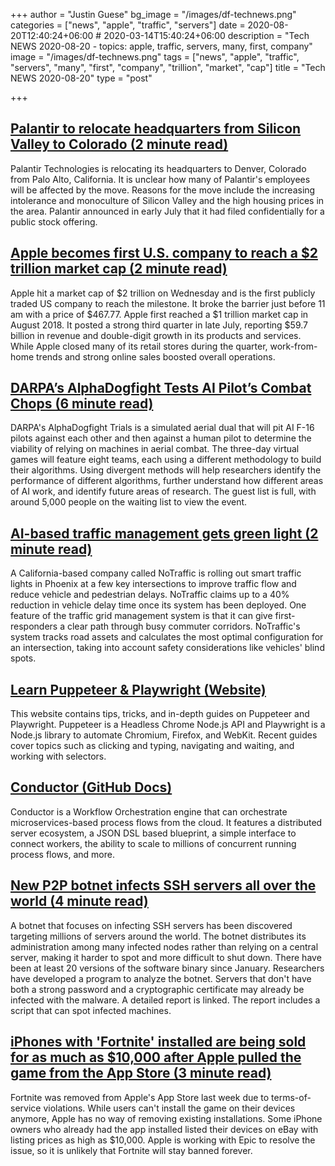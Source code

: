 +++
author = "Justin Guese"
bg_image = "/images/df-technews.png"
categories = ["news", "apple", "traffic", "servers"]
date = 2020-08-20T12:40:24+06:00 # 2020-03-14T15:40:24+06:00
description = "Tech NEWS 2020-08-20 - topics: apple, traffic, servers, many, first, company"
image = "/images/df-technews.png"
tags = ["news", "apple", "traffic", "servers", "many", "first", "company", "trillion", "market", "cap"]
title = "Tech NEWS 2020-08-20"
type = "post"

+++

## [Palantir to relocate headquarters from Silicon Valley to Colorado (2 minute read)](https://www.cnbc.com/2020/08/19/palantir-headquarters-moves-from-silicon-valley-to-colorado.html/1/010001740b586421-679c3bfa-3c58-4971-a528-a6a279e1e7c4-000000/Ww8sZfU7N1cvRcMhtC8ECg5A7TWlUo2iw0bbaMcFTB8=155)

Palantir Technologies is relocating its headquarters to Denver, Colorado from Palo Alto, California. It is unclear how many of Palantir's employees will be affected by the move. Reasons for the move include the increasing intolerance and monoculture of Silicon Valley and the high housing prices in the area. Palantir announced in early July that it had filed confidentially for a public stock offering.

## [Apple becomes first U.S. company to reach a $2 trillion market cap (2 minute read)](https://www.cnbc.com/2020/08/19/apple-reaches-2-trillion-market-cap.html/1/010001740b586421-679c3bfa-3c58-4971-a528-a6a279e1e7c4-000000/_ZUVUq14gu9DIjDDU-SKBMxyTb89z--Og72s1z_mtI8=155)

Apple hit a market cap of $2 trillion on Wednesday and is the first publicly traded US company to reach the milestone. It broke the barrier just before 11 am with a price of $467.77. Apple first reached a $1 trillion market cap in August 2018. It posted a strong third quarter in late July, reporting $59.7 billion in revenue and double-digit growth in its products and services. While Apple closed many of its retail stores during the quarter, work-from-home trends and strong online sales boosted overall operations.

## [DARPA’s AlphaDogfight Tests AI Pilot’s Combat Chops (6 minute read)](https://breakingdefense.com/2020/08/darpas-alphadogfight-tests-ai-pilots-combat-chops//1/010001740b586421-679c3bfa-3c58-4971-a528-a6a279e1e7c4-000000/S7kxfETwHKV0IcXJioql53z5-t0fYQzZAam1rY91Ajs=155)

DARPA's AlphaDogfight Trials is a simulated aerial dual that will pit AI F-16 pilots against each other and then against a human pilot to determine the viability of relying on machines in aerial combat. The three-day virtual games will feature eight teams, each using a different methodology to build their algorithms. Using divergent methods will help researchers identify the performance of different algorithms, further understand how different areas of AI work, and identify future areas of research. The guest list is full, with around 5,000 people on the waiting list to view the event.

## [AI-based traffic management gets green light (2 minute read)](https://www.zdnet.com/article/ai-based-traffic-management-gets-green-light//1/010001740b586421-679c3bfa-3c58-4971-a528-a6a279e1e7c4-000000/T4brvH0AxtUr86IzplTVV6QcvLACI0fmwl8NJsyVH-Y=155)

A California-based company called NoTraffic is rolling out smart traffic lights in Phoenix at a few key intersections to improve traffic flow and reduce vehicle and pedestrian delays. NoTraffic claims up to a 40% reduction in vehicle delay time once its system has been deployed. One feature of the traffic grid management system is that it can give first-responders a clear path through busy commuter corridors. NoTraffic's system tracks road assets and calculates the most optimal configuration for an intersection, taking into account safety considerations like vehicles' blind spots.

## [Learn Puppeteer & Playwright (Website)](https://theheadless.dev//1/010001740b586421-679c3bfa-3c58-4971-a528-a6a279e1e7c4-000000/Vl1AarpW4RNn9l6M_HaSKlZNBgTQIghr-t-qvnO8vno=155)

This website contains tips, tricks, and in-depth guides on Puppeteer and Playwright. Puppeteer is a Headless Chrome Node.js API and Playwright is a Node.js library to automate Chromium, Firefox, and WebKit. Recent guides cover topics such as clicking and typing, navigating and waiting, and working with selectors.

## [Conductor (GitHub Docs)](https://netflix.github.io/conductor//1/010001740b586421-679c3bfa-3c58-4971-a528-a6a279e1e7c4-000000/PROqVmMM7E7geGk-snwJdb8CJL0YlevPJbi0f8QKLzg=155)

Conductor is a Workflow Orchestration engine that can orchestrate microservices-based process flows from the cloud. It features a distributed server ecosystem, a JSON DSL based blueprint, a simple interface to connect workers, the ability to scale to millions of concurrent running process flows, and more.

## [New P2P botnet infects SSH servers all over the world (4 minute read)](https://arstechnica.com/information-technology/2020/08/new-p2p-botnet-infects-ssh-servers-all-over-the-world//1/010001740b586421-679c3bfa-3c58-4971-a528-a6a279e1e7c4-000000/Dxc3zRHMrKELZIcHQxIpIAHyillfDNa9wAUYnmPnme8=155)

A botnet that focuses on infecting SSH servers has been discovered targeting millions of servers around the world. The botnet distributes its administration among many infected nodes rather than relying on a central server, making it harder to spot and more difficult to shut down. There have been at least 20 versions of the software binary since January. Researchers have developed a program to analyze the botnet. Servers that don't have both a strong password and a cryptographic certificate may already be infected with the malware. A detailed report is linked. The report includes a script that can spot infected machines.

## [iPhones with 'Fortnite' installed are being sold for as much as $10,000 after Apple pulled the game from the App Store (3 minute read)](https://www.businessinsider.com/iphones-with-fortnite-selling-on-ebay-for-thousands-2020-8/1/010001740b586421-679c3bfa-3c58-4971-a528-a6a279e1e7c4-000000/7232kwaT77EGNJ9MqWs5WvmsNyQwKo32moMy5gJlTTc=155)

Fortnite was removed from Apple's App Store last week due to terms-of-service violations. While users can't install the game on their devices anymore, Apple has no way of removing existing installations. Some iPhone owners who already had the app installed listed their devices on eBay with listing prices as high as $10,000. Apple is working with Epic to resolve the issue, so it is unlikely that Fortnite will stay banned forever.

